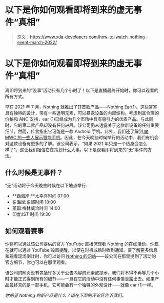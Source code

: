 # 以下是你如何观看即将到来的虚无事件“真相”

> 原文：<https://www.xda-developers.com/how-to-watch-nothing-event-march-2022/>

# 以下是你如何观看即将到来的虚无事件“真相”

离即将到来的“没事”活动只有几个小时了！以下是直播最终开始时，你可以观看的所有方式。

早在 2021 年 7 月，Nothing 就推出了其首款产品——Nothing Ear(1)。这些耳塞具有独特的设计，带有一些透明元素，可以暴露设备的内部结构。考虑到其合理的价格和 ANC 支持，ear (1)已经成为几个市场中具有吸引力的优质产品。与此同时，它的第二款产品却没有任何进展。该公司仍未透露关于这款新设备的任何重要细节。然而，传言指出它可能是一款 Android 手机。此外，我们还了解到,[向 MWC 的一些人展示智能手机](https://www.xda-developers.com/nothing-smartphone-teaser/)。因此，在今天晚些时候举行的活动中，我们有机会对这款设备有更多的了解。该公司表示，“如果 2021 年只是一个热身会怎么样？”。这让我们相信它在策划什么大事。以下是观看即将到来的“无”事件的方法。

## 什么时候是无事件？

“无”活动将于今天晚些时候在以下地点举行:

*   **西海岸:**太平洋时间 07:00
*   东海岸:东部时间 10:00
*   英国:格林威治时间 14:00
*   印度:IST 时间 19:30

## 如何观看赛事

你将可以通过该公司提供的官方 YouTube 直播流观看 Nothing 的在线活动。你现在就可以通过 YouTube 设置提醒，以便在时机成熟时收到通知。要了解更多信息和观看现场倒计时，你可以访问 [Nothing 的网站](https://intl.nothing.tech/pages/event)——该公司在那里提到了活动的官方细节，你也可以在那里观看。

该公司的网页没有包括许多关于公告内容的元素或提示。我们将不得不再等几个小时才能正式得到所有的细节——一旦在它的活动中没有任何事情泄露出去。如果产品最终真的是一部手机，它可能会有一个独特的外观设计——就像 ear (1)一样。

*你期望 Nothing 的新产品是什么？请在下面的评论区告诉我们。*